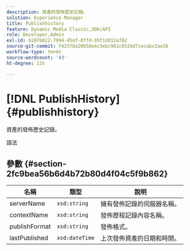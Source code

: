 ```yaml
---
description: 資產的發佈歷史記錄。
solution: Experience Manager
title: Publishhistory
feature: Dynamic Media Classic,SDK/API
role: Developer,Admin
exl-id: b287b822-7994-45af-8ffd-95f1dd12a782
source-git-commit: f42378a20b58e4c5ebc961c6526d7cecabc2ae38
workflow-type: tm+mt
source-wordcount: '43'
ht-degree: 11%

---
```


# [!DNL PublishHistory]{#publishhistory}

資產的發佈歷史記錄。

語法

## 參數 {#section-2fc9bea56b6d4b72b80d4f04c5f9b862}

| 名稱 | 類型 | 說明 |
|---|---|---|
| serverName | `xsd:string` | 擁有發佈記錄的伺服器名稱。 |
| contextName | `xsd:string` | 發佈歷程記錄內容名稱。 |
| publishFormat | `xsd:string` | 發佈格式。 |
| lastPublished | `xsd:dateTime` | 上次發佈資產的日期和時間。 |
